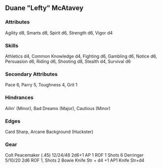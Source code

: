 ## Duane "Lefty" McAtavey

### Attributes
Agility d8, Smarts d8, Spirit d6, Strength d6, Vigor d4

### Skills
Athletics d4, Common Knowledge d4, Fighting d6, Gambling d6, Notice d6, Persuasion d6, Riding d6, Shooting d8, Stealth d4, Survival d6

### Secondary Attributes
Pace 6, Parry 5, Toughness 4, Grit 1

### Hindrances
Ailin' (Minor), Bad Dreams (Major), Cautious (Minor)

### Edges
Card Sharp, Arcane Background (Huckster)

### Gear
Colt Peacemaker (.45) 12/24/48 2d6+1 AP 1 ROF 1 Shots 6
Derringer 5/10/20 2d6 ROF 1, Shots 2
Bowie Knife Str + d4 +1 AP1
Knife Str+d4